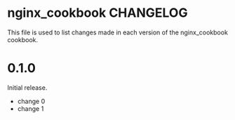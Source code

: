 # nginx_cookbook CHANGELOG

This file is used to list changes made in each version of the nginx_cookbook cookbook.

# 0.1.0

Initial release.

- change 0
- change 1

